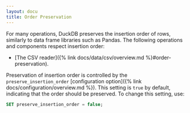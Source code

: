 ```yaml
---
layout: docu
title: Order Preservation
---
```


For many operations, DuckDB preserves the insertion order of rows, similarly to data frame libraries such as Pandas.
The following operations and components respect insertion order:

* [The CSV reader]({% link docs/data/csv/overview.md %}#order-preservation).

Preservation of insertion order is controlled by the  `preserve_insertion_order` [configuration option]({% link docs/configuration/overview.md %}).
This setting is `true` by default, indicating that the order should be preserved.
To change this setting, use:

```sql
SET preserve_insertion_order = false;
```
